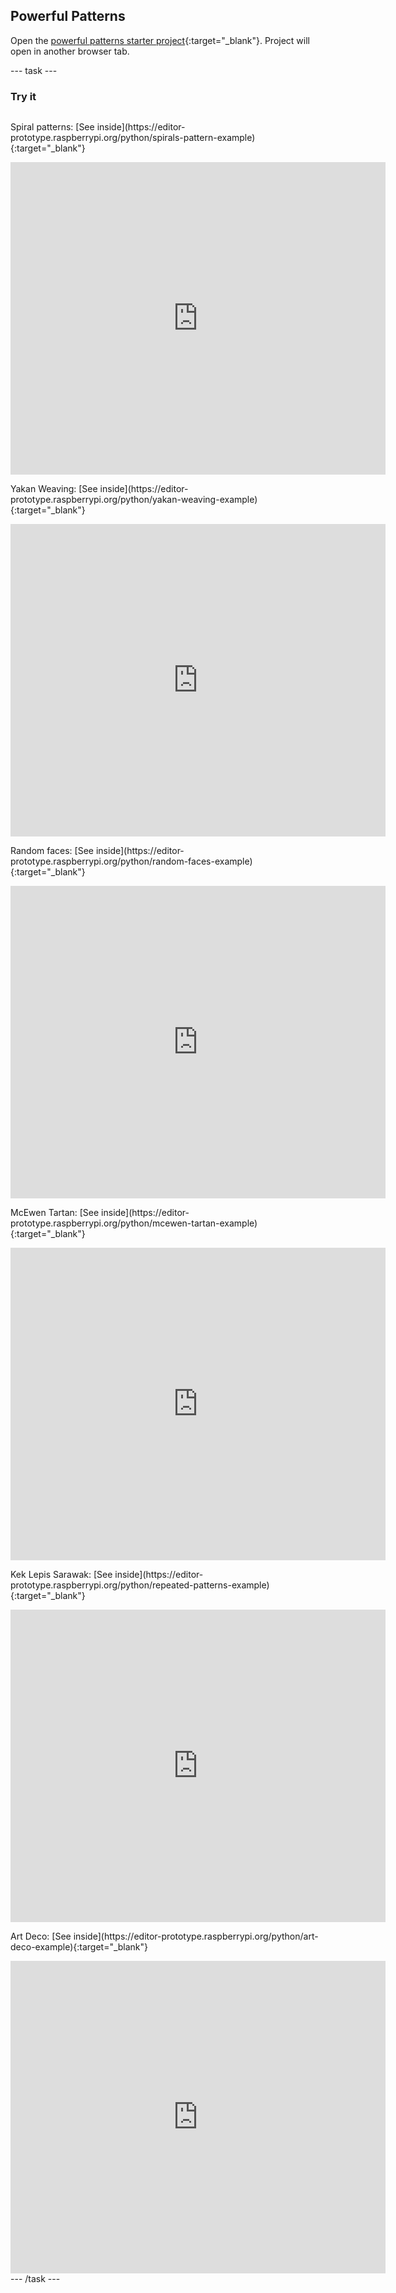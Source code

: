 ## Powerful Patterns

Open the [powerful patterns starter project](https://editor-prototype.raspberrypi.org/python/powerful-patterns-starter){:target="_blank"}. Project will open in another browser tab.

--- task ---
### Try it
<div style="display: flex; flex-wrap: wrap">

<p>
  Spiral patterns: [See inside](https://editor-prototype.raspberrypi.org/python/spirals-pattern-example){:target="_blank"}
</p>
<div class="trinket">
  <iframe src="https://staging-editor.raspberrypi.org/embed/viewer/spirals-pattern-example?show_visual_tab=true" width="600" height="500" frameborder="0" marginwidth="0" marginheight="0" allowfullscreen>
  </iframe>
</div>

<p>
  Yakan Weaving: [See inside](https://editor-prototype.raspberrypi.org/python/yakan-weaving-example){:target="_blank"}
</p>
<div class="trinket">
  <iframe src="https://staging-editor.raspberrypi.org/embed/viewer/yakan-weaving-example?show_visual_tab=true" width="600" height="500" frameborder="0" marginwidth="0" marginheight="0" allowfullscreen>
  </iframe>
</div>

<p>
  Random faces: [See inside](https://editor-prototype.raspberrypi.org/python/random-faces-example){:target="_blank"}
</p>
<div class="trinket">
  <iframe src="https://staging-editor.raspberrypi.org/embed/viewer/random-faces-example?show_visual_tab=true" width="600" height="500" frameborder="0" marginwidth="0" marginheight="0" allowfullscreen>
  </iframe>
</div>

<p>
  McEwen Tartan: [See inside](https://editor-prototype.raspberrypi.org/python/mcewen-tartan-example){:target="_blank"}
</p>
<div class="trinket">
  <iframe src="https://staging-editor.raspberrypi.org/embed/viewer/mcewen-tartan-example?show_visual_tab=true" width="600" height="500" frameborder="0" marginwidth="0" marginheight="0" allowfullscreen>
  </iframe>
</div>

<p>
  Kek Lepis Sarawak: [See inside](https://editor-prototype.raspberrypi.org/python/repeated-patterns-example){:target="_blank"}
</p>
<div class="trinket">
  <iframe src="https://staging-editor.raspberrypi.org/embed/viewer/repeated-patterns-example?show_visual_tab=true" width="600" height="500" frameborder="0" marginwidth="0" marginheight="0" allowfullscreen>
  </iframe>
</div>

<p>
  Art Deco: [See inside](https://editor-prototype.raspberrypi.org/python/art-deco-example){:target="_blank"}
</p>
<div class="trinket">
  <iframe src="https://staging-editor.raspberrypi.org/embed/viewer/art-deco-example?show_visual_tab=true" width="600" height="500" frameborder="0" marginwidth="0" marginheight="0" allowfullscreen>
  </iframe>
</div>
</div>
--- /task ---
